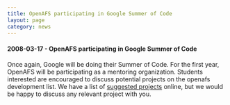 ```yaml
---
title: OpenAFS participating in Google Summer of Code
layout: page
category: news
---
```


#### 2008-03-17 - OpenAFS participating in Google Summer of Code

Once again, Google will be doing their Summer of Code. For the first
year, OpenAFS will be participating as a mentoring organization.
Students interested are encouraged to discuss potential projects on the
openafs development list. We have a list of [suggested projects](gsoc.html)
online, but we would be happy to discuss any relevant project with you.

